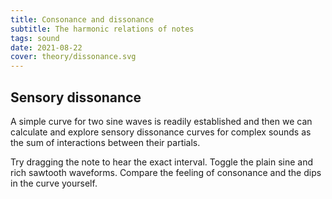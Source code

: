 ```yaml
---
title: Consonance and dissonance
subtitle: The harmonic relations of notes
tags: sound
date: 2021-08-22
cover: theory/dissonance.svg
---
```



## Sensory dissonance

A simple curve for two sine waves is readily established and then we can calculate and explore sensory dissonance curves for complex sounds as the sum of interactions between their partials.  

Try dragging the note to hear the exact interval. Toggle the plain sine and rich sawtooth waveforms. Compare the feeling of consonance and the dips in the curve yourself. 

<pitch-dissonance />
<svg-save svg="dissonance" />


